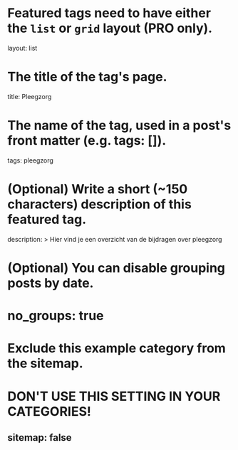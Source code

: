 # Featured tags need to have either the `list` or `grid` layout (PRO only).
layout: list

# The title of the tag's page.
title: Pleegzorg

# The name of the tag, used in a post's front matter (e.g. tags: [<slug>]).
tags: pleegzorg

# (Optional) Write a short (~150 characters) description of this featured tag.
description: >
  Hier vind je een overzicht van de bijdragen over pleegzorg

# (Optional) You can disable grouping posts by date.
# no_groups: true

# Exclude this example category from the sitemap.
# DON'T USE THIS SETTING IN YOUR CATEGORIES!
sitemap: false
---

